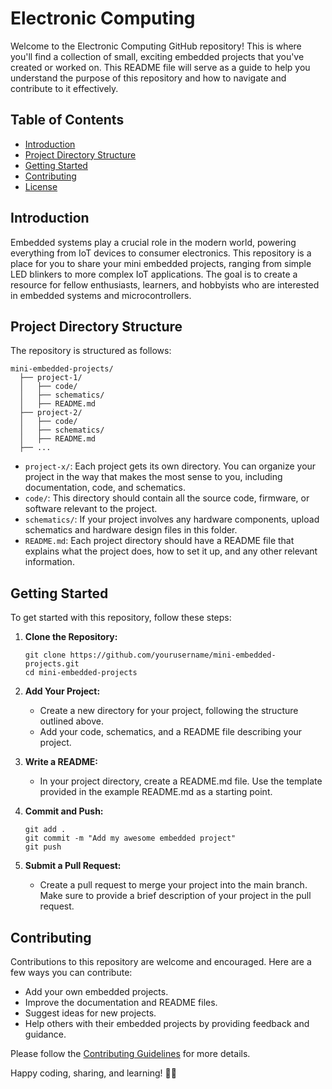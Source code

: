 # Electronic Computing

Welcome to the Electronic Computing GitHub repository! This is where you'll find a collection of small, exciting embedded projects that you've created or worked on. This README file will serve as a guide to help you understand the purpose of this repository and how to navigate and contribute to it effectively.

## Table of Contents

- [Introduction](#introduction)
- [Project Directory Structure](#project-directory-structure)
- [Getting Started](#getting-started)
- [Contributing](#contributing)
- [License](#license)

## Introduction

Embedded systems play a crucial role in the modern world, powering everything from IoT devices to consumer electronics. This repository is a place for you to share your mini embedded projects, ranging from simple LED blinkers to more complex IoT applications. The goal is to create a resource for fellow enthusiasts, learners, and hobbyists who are interested in embedded systems and microcontrollers.

## Project Directory Structure

The repository is structured as follows:

```
mini-embedded-projects/
  ├── project-1/
  │   ├── code/
  │   ├── schematics/
  │   ├── README.md
  ├── project-2/
  │   ├── code/
  │   ├── schematics/
  │   ├── README.md
  ├── ...
```

- `project-x/`: Each project gets its own directory. You can organize your project in the way that makes the most sense to you, including documentation, code, and schematics.
- `code/`: This directory should contain all the source code, firmware, or software relevant to the project.
- `schematics/`: If your project involves any hardware components, upload schematics and hardware design files in this folder.
- `README.md`: Each project directory should have a README file that explains what the project does, how to set it up, and any other relevant information.

## Getting Started

To get started with this repository, follow these steps:

1. **Clone the Repository:**
   ```
   git clone https://github.com/yourusername/mini-embedded-projects.git
   cd mini-embedded-projects
   ```

2. **Add Your Project:**
   - Create a new directory for your project, following the structure outlined above.
   - Add your code, schematics, and a README file describing your project.

3. **Write a README:**
   - In your project directory, create a README.md file. Use the template provided in the example README.md as a starting point.

4. **Commit and Push:**
   ```
   git add .
   git commit -m "Add my awesome embedded project"
   git push
   ```

5. **Submit a Pull Request:**
   - Create a pull request to merge your project into the main branch. Make sure to provide a brief description of your project in the pull request.

## Contributing

Contributions to this repository are welcome and encouraged. Here are a few ways you can contribute:

- Add your own embedded projects.
- Improve the documentation and README files.
- Suggest ideas for new projects.
- Help others with their embedded projects by providing feedback and guidance.

Please follow the [Contributing Guidelines](CONTRIBUTING.md) for more details.

Happy coding, sharing, and learning! 🚀👾
